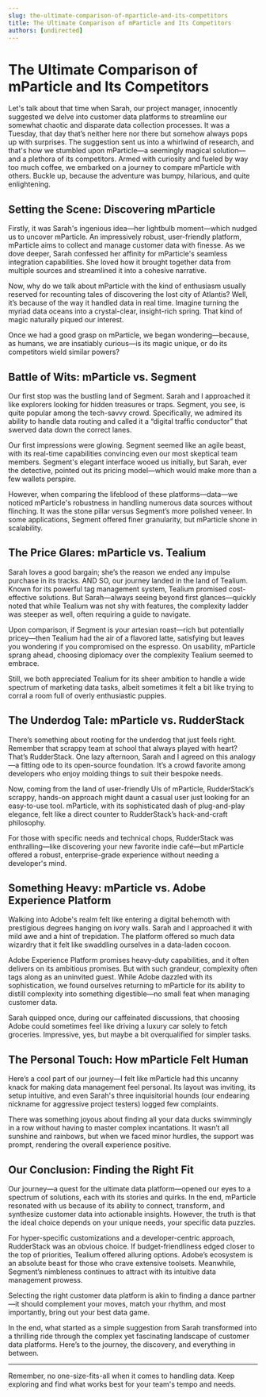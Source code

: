 ```yaml
---
slug: the-ultimate-comparison-of-mparticle-and-its-competitors
title: The Ultimate Comparison of mParticle and Its Competitors
authors: [undirected]
---
```



# The Ultimate Comparison of mParticle and Its Competitors

Let's talk about that time when Sarah, our project manager, innocently suggested we delve into customer data platforms to streamline our somewhat chaotic and disparate data collection processes. It was a Tuesday, that day that’s neither here nor there but somehow always pops up with surprises. The suggestion sent us into a whirlwind of research, and that's how we stumbled upon mParticle—a seemingly magical solution—and a plethora of its competitors. Armed with curiosity and fueled by way too much coffee, we embarked on a journey to compare mParticle with others. Buckle up, because the adventure was bumpy, hilarious, and quite enlightening.

## Setting the Scene: Discovering mParticle

Firstly, it was Sarah's ingenious idea—her lightbulb moment—which nudged us to uncover mParticle. An impressively robust, user-friendly platform, mParticle aims to collect and manage customer data with finesse. As we dove deeper, Sarah confessed her affinity for mParticle's seamless integration capabilities. She loved how it brought together data from multiple sources and streamlined it into a cohesive narrative.

Now, why do we talk about mParticle with the kind of enthusiasm usually reserved for recounting tales of discovering the lost city of Atlantis? Well, it’s because of the way it handled data in real time. Imagine turning the myriad data oceans into a crystal-clear, insight-rich spring. That kind of magic naturally piqued our interest.

Once we had a good grasp on mParticle, we began wondering—because, as humans, we are insatiably curious—is its magic unique, or do its competitors wield similar powers?

## Battle of Wits: mParticle vs. Segment

Our first stop was the bustling land of Segment. Sarah and I approached it like explorers looking for hidden treasures or traps. Segment, you see, is quite popular among the tech-savvy crowd. Specifically, we admired its ability to handle data routing and called it a “digital traffic conductor” that swerved data down the correct lanes.

Our first impressions were glowing. Segment seemed like an agile beast, with its real-time capabilities convincing even our most skeptical team members. Segment's elegant interface wooed us initially, but Sarah, ever the detective, pointed out its pricing model—which would make more than a few wallets perspire.

However, when comparing the lifeblood of these platforms—data—we noticed mParticle's robustness in handling numerous data sources without flinching. It was the stone pillar versus Segment’s more polished veneer. In some applications, Segment offered finer granularity, but mParticle shone in scalability.

## The Price Glares: mParticle vs. Tealium

Sarah loves a good bargain; she’s the reason we ended any impulse purchase in its tracks. AND SO, our journey landed in the land of Tealium. Known for its powerful tag management system, Tealium promised cost-effective solutions. But Sarah—always seeing beyond first glances—quickly noted that while Tealium was not shy with features, the complexity ladder was steeper as well, often requiring a guide to navigate.

Upon comparison, if Segment is your artesian roast—rich but potentially pricey—then Tealium had the air of a flavored latte, satisfying but leaves you wondering if you compromised on the espresso. On usability, mParticle sprang ahead, choosing diplomacy over the complexity Tealium seemed to embrace.

Still, we both appreciated Tealium for its sheer ambition to handle a wide spectrum of marketing data tasks, albeit sometimes it felt a bit like trying to corral a room full of overly enthusiastic puppies.

## The Underdog Tale: mParticle vs. RudderStack

There’s something about rooting for the underdog that just feels right. Remember that scrappy team at school that always played with heart? That’s RudderStack. One lazy afternoon, Sarah and I agreed on this analogy—a fitting ode to its open-source foundation. It’s a crowd favorite among developers who enjoy molding things to suit their bespoke needs.

Now, coming from the land of user-friendly UIs of mParticle, RudderStack’s scrappy, hands-on approach might daunt a casual user just looking for an easy-to-use tool. mParticle, with its sophisticated dash of plug-and-play elegance, felt like a direct counter to RudderStack’s hack-and-craft philosophy.

For those with specific needs and technical chops, RudderStack was enthralling—like discovering your new favorite indie café—but mParticle offered a robust, enterprise-grade experience without needing a developer's mind.

## Something Heavy: mParticle vs. Adobe Experience Platform

Walking into Adobe's realm felt like entering a digital behemoth with prestigious degrees hanging on ivory walls. Sarah and I approached it with mild awe and a hint of trepidation. The platform offered so much data wizardry that it felt like swaddling ourselves in a data-laden cocoon.

Adobe Experience Platform promises heavy-duty capabilities, and it often delivers on its ambitious promises. But with such grandeur, complexity often tags along as an uninvited guest. While Adobe dazzled with its sophistication, we found ourselves returning to mParticle for its ability to distill complexity into something digestible—no small feat when managing customer data.

Sarah quipped once, during our caffeinated discussions, that choosing Adobe could sometimes feel like driving a luxury car solely to fetch groceries. Impressive, yes, but maybe a bit overqualified for simpler tasks.

## The Personal Touch: How mParticle Felt Human

Here’s a cool part of our journey—I felt like mParticle had this uncanny knack for making data management feel personal. Its layout was inviting, its setup intuitive, and even Sarah's three inquisitorial hounds (our endearing nickname for aggressive project testers) logged few complaints.

There was something joyous about finding all your data ducks swimmingly in a row without having to master complex incantations. It wasn’t all sunshine and rainbows, but when we faced minor hurdles, the support was prompt, rendering the overall experience positive.

## Our Conclusion: Finding the Right Fit

Our journey—a quest for the ultimate data platform—opened our eyes to a spectrum of solutions, each with its stories and quirks. In the end, mParticle resonated with us because of its ability to connect, transform, and synthesize customer data into actionable insights. However, the truth is that the ideal choice depends on your unique needs, your specific data puzzles.

For hyper-specific customizations and a developer-centric approach, RudderStack was an obvious choice. If budget-friendliness edged closer to the top of priorities, Tealium offered alluring options. Adobe’s ecosystem is an absolute beast for those who crave extensive toolsets. Meanwhile, Segment’s nimbleness continues to attract with its intuitive data management prowess.

Selecting the right customer data platform is akin to finding a dance partner—it should complement your moves, match your rhythm, and most importantly, bring out your best data game.

In the end, what started as a simple suggestion from Sarah transformed into a thrilling ride through the complex yet fascinating landscape of customer data platforms. Here’s to the journey, the discovery, and everything in between.

---

Remember, no one-size-fits-all when it comes to handling data. Keep exploring and find what works best for your team's tempo and needs.